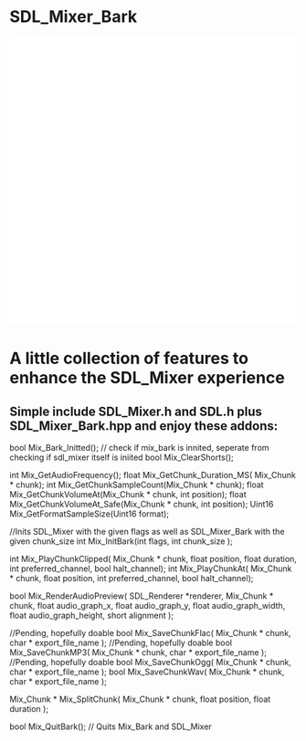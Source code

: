 # SDL_Mixer_Bark

![](https://github.com/pawbyte/SDL_Mixer_Bark/blob/main/sdl_mixer_bark_logo_transparent.png)
# A little collection of features to enhance the SDL_Mixer experience

## Simple include SDL_Mixer.h and SDL.h plus SDL_Mixer_Bark.hpp and enjoy these addons:

bool Mix_Bark_Initted(); // check if mix_bark is innited, seperate from checking if sdl_mixer itself is iniited
bool Mix_ClearShorts();

int Mix_GetAudioFrequency();
float Mix_GetChunk_Duration_MS( Mix_Chunk * chunk);
int Mix_GetChunkSampleCount(Mix_Chunk * chunk);
float Mix_GetChunkVolumeAt(Mix_Chunk * chunk, int position);
float Mix_GetChunkVolumeAt_Safe(Mix_Chunk * chunk, int position);
Uint16 Mix_GetFormatSampleSize(Uint16 format);

//Inits SDL_Mixer with the given flags as well as SDL_Mixer_Bark with the given chunk_size
int Mix_InitBark(int flags, int chunk_size );

int Mix_PlayChunkClipped( Mix_Chunk * chunk, float position, float duration, int preferred_channel, bool halt_channel);
int Mix_PlayChunkAt( Mix_Chunk * chunk, float position, int preferred_channel, bool halt_channel);

bool Mix_RenderAudioPreview( SDL_Renderer *renderer, Mix_Chunk * chunk, float audio_graph_x, float audio_graph_y, float audio_graph_width, float audio_graph_height, short alignment );

//Pending, hopefully doable
bool Mix_SaveChunkFlac( Mix_Chunk * chunk, char * export_file_name );
//Pending, hopefully doable
bool Mix_SaveChunkMP3( Mix_Chunk * chunk, char * export_file_name );
//Pending, hopefully doable
bool Mix_SaveChunkOgg( Mix_Chunk * chunk, char * export_file_name );
bool Mix_SaveChunkWav( Mix_Chunk * chunk, char * export_file_name );

Mix_Chunk * Mix_SplitChunk( Mix_Chunk * chunk, float position, float duration  );

bool Mix_QuitBark(); // Quits Mix_Bark and SDL_Mixer

